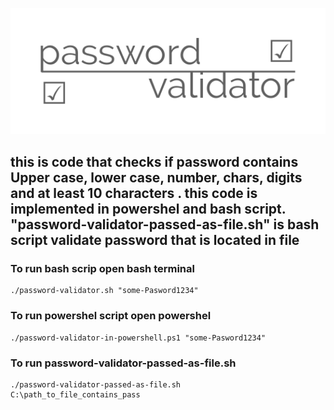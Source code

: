 ![](pass.png)

##  this is code that checks if password contains Upper case, lower case, number, chars, digits and at least 10 characters . this code is  implemented in powershel and bash script.  "password-validator-passed-as-file.sh" is bash script validate password that is located in file

### To run bash scrip open bash terminal
```
./password-validator.sh "some-Pasword1234"
```

###  To run  powershel script open powershel 
```
./password-validator-in-powershell.ps1 "some-Pasword1234"
```

### To run password-validator-passed-as-file.sh
```
./password-validator-passed-as-file.sh    C:\path_to_file_contains_pass
```
